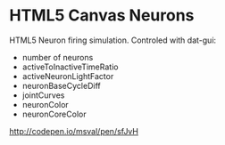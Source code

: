 HTML5 Canvas Neurons
====================

HTML5 Neuron firing simulation. Controled with dat-gui:

- number of neurons
- activeToInactiveTimeRatio
- activeNeuronLightFactor
- neuronBaseCycleDiff
- jointCurves
- neuronColor
- neuronCoreColor

http://codepen.io/msval/pen/sfJvH